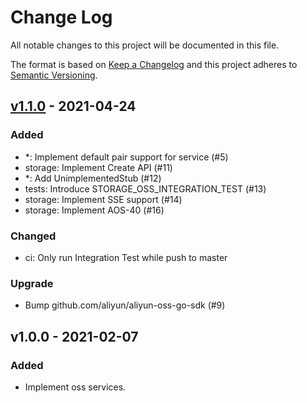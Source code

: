 # Change Log

All notable changes to this project will be documented in this file.

The format is based on [Keep a Changelog](https://keepachangelog.com/)
and this project adheres to [Semantic Versioning](https://semver.org/).

## [v1.1.0] - 2021-04-24

### Added

- *: Implement default pair support for service (#5)
- storage: Implement Create API (#11)
- *: Add UnimplementedStub (#12)
- tests: Introduce STORAGE_OSS_INTEGRATION_TEST (#13)
- storage: Implement SSE support (#14)
- storage: Implement AOS-40 (#16)

### Changed

- ci: Only run Integration Test while push to master

### Upgrade

- Bump github.com/aliyun/aliyun-oss-go-sdk (#9)

## v1.0.0 - 2021-02-07

### Added

- Implement oss services.

[v1.1.0]: https://github.com/aos-dev/go-service-oss/compare/v1.0.0...v1.1.0
